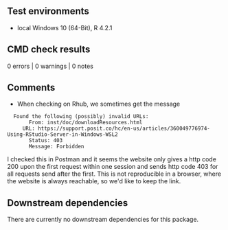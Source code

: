 ## Test environments

* local Windows 10 (64-Bit), R 4.2.1

## CMD check results

0 errors | 0 warnings | 0 notes

## Comments

- When checking on Rhub, we sometimes get the message

```
  Found the following (possibly) invalid URLs:
       From: inst/doc/downloadResources.html
     URL: https://support.posit.co/hc/en-us/articles/360049776974-Using-RStudio-Server-in-Windows-WSL2
       Status: 403
       Message: Forbidden
```
 
I checked this in Postman and it seems the website only gives a http code 200 upon the first request within one session and sends http code 403 for all requests send after the first. This is not reproducible in a browser, where the website is always reachable, so we'd like to keep the link. 

## Downstream dependencies

There are currently no downstream dependencies for this package.
